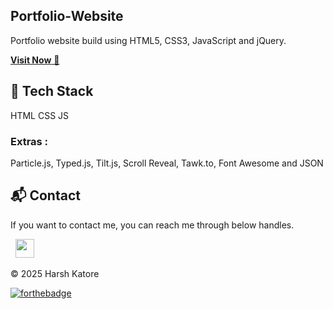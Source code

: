 ## Portfolio-Website

Portfolio website build using HTML5, CSS3, JavaScript and jQuery.

<a href="xxxxxxxxxxxxxxportfolio web" target="_blank">**Visit Now** 🚀</a>

## 📌 Tech Stack

HTML
CSS
JS


### Extras :

Particle.js, Typed.js, Tilt.js, Scroll Reveal, Tawk.to, Font Awesome and JSON


<h2>📬 Contact</h2>

If you want to contact me, you can reach me through below handles.

&nbsp;&nbsp;<a href="https://www.linkedin.com/in/harsh-katore-79629b235/"><img src="https://www.felberpr.com/wp-content/uploads/linkedin-logo.png" width="30"></img></a>

© 2025 Harsh Katore 

[![forthebadge](https://forthebadge.com/images/badges/built-with-love.svg)](https://forthebadge.com)
